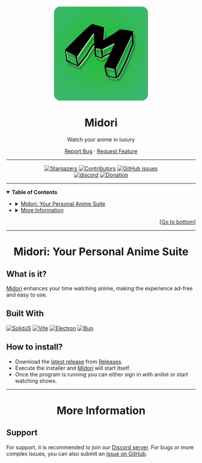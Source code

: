 <a name="readme-top"></a>

<!-- PROJECT SHIELDS -->
<!--
*** I'm using markdown "reference style" links for readability.
*** Reference links are enclosed in brackets [ ] instead of parentheses ( ).
*** See the bottom of this document for the declaration of the reference variables
*** for contributors-url, forks-url, etc. This is an optional, concise syntax you may use.
*** https://www.markdownguide.org/basic-syntax/#reference-style-links
-->

<!--
----------------------------------------
    Midori
----------------------------------------
-->
<div align="center">
  <a href="https://github.com/Goofy9506/Midori">
    <img src="resources/icon.png" alt="Logo" width="250" height="250">
  </a>
  <h1><b>Midori</b></h1>
  <p>
    Watch your anime in luxury
  </p>
  <p>
    <a
      href="https://github.com/Goofy9506/Midori/issues/new?assignees=Goofy9506&labels=bug&template=-bug--bug-report.md&title=%5BBUG%5D+%3A+">Report
      Bug</a>
    ·
    <a
      href="https://github.com/Goofy9506/Midori/issues/new?assignees=Goofy9506&labels=enhancement&template=-feat---feature-request.md&title=%5BFEAT.%5D+%3A+">Request
      Feature</a>
  </p>
  <hr>
</div>

<!--
----------------------------------------
    Badges
----------------------------------------
-->
<div align="center">
  <a href="https://github.com/Goofy9506/Midori/stargazers"><img
      src="https://img.shields.io/github/stars/Goofy9506/Midori?style=for-the-badge" alt="Stargazers" /></a>
  <a href="https://github.com/Goofy9506/Midori/graphs/contributors"><img
      src="https://img.shields.io/github/contributors/Goofy9506/Midori?style=for-the-badge" alt="Contributors" /></a>
  <a href="https://github.com/Goofy9506/Midori/issues"><img alt="GitHub issues"
      src="https://img.shields.io/github/issues/Goofy9506/Midori?style=for-the-badge"></a>
  <br>
  <a href="https://discord.gg/HzMHUMCCSf"><img
      src="https://img.shields.io/badge/-DISCORD-5865f2?style=for-the-badge&logo=discord&logoColor=ffffff"
      alt="discord" /></a>
  <a href="https://www.patreon.com/bsmanager"><img
      src="https://img.shields.io/badge/-🤍%20Support%20BSM-EC4546?style=for-the-badge" alt="Donation" /></a>
</div>

<!--
----------------------------------------
    Table of Contents
----------------------------------------
-->
<div>
  <hr>
  <details open>
    <summary><b>Table of Contents</b></summary>
    <ul>
      <li>
        <details>
          <summary><a href="#bsmanager-your-beat-saber-assistant">Midori: Your Personal Anime Suite</a></summary>
          <ul>
            <li><a href="#what-is-it">What is it?</a></li>
            <li><a href="#built-with">Built with</a></li>
            <li><a href="#how-to-install">How to install</a></li>
          </ul>
        </details>
      </li>
      <li>
        <details>
          <summary><a href="#more-information">More Information</a></summary>
          <ul>
            <li><a href="#support">Support</a></li>
            <li><a href="#credits">Credits</a></li>
            <li><a href="#Contributing">Contributing</a></li>
          </ul>
        </details>
      </li>
    </ul>
  </details>
  <div align="right">
    [<a href="#readme-bot">Go to bottom</a>]
  </div>
</div>


<!--
----------------------------------------
    Midori: Your Personal Anime Suite
----------------------------------------
-->
<div align="center">
  <hr>
  <h1><b>Midori: Your Personal Anime Suite</b></h1>
</div>


<!--
    WHAT IS IT?
----------------------------------------
-->
<div>
  <h2>What is it?</h2>
  <p><a href="https://github.com/Goofy9506/Midori">Midori</a> enhances your time watching anime, making the experience ad-free and easy to use.</p>
</div>


<!--
    BUILT WITH
----------------------------------------
-->

<div>
  <h2><b>Built With</b></h2>
  <a href="https://www.solidjs.com/"><img
      src="https://img.shields.io/badge/-SolidJS-blue?style=for-the-badge&logo=solid"
      alt="SolidJS"></a>
  <a href="https://vitejs.dev/"><img
      src="https://img.shields.io/badge/-Vite-yellow?style=for-the-badge&logo=vite"
      alt="Vite"></a>
  <a href="https://www.electronjs.org/"><img
      src="https://img.shields.io/badge/-Electron-black?style=for-the-badge&logo=electron" alt="Electron"></a>
  <a href="https://bun.sh/"><img
      src="https://img.shields.io/badge/-Bun-black?style=for-the-badge&logo=bun"
      alt="Bun"></a>
</div>


<!--------------------------------------
    HOW TO INSTALL
----------------------------------------
-->
<div>
  <h2><b>How to install?</b></h2>
  <ul>
    <li>Download the <a href="https://github.com/Goofy9506/Midori/releases/latest">latest release</a> from <a
        href="https://github.com/Goofy9506/Midori/releases">Releases</a>.</li>
    <li>Execute the installer and <a href="https://github.com/Goofy9506/Midori">Midori</a> will start itself.</li>
    <li>Once the program is running you can either sign in with anilist or start watching shows. </li>
  </ul>
</div>

<!--
----------------------------------------
    MORE INFORMATION
----------------------------------------
-->
<div align="center">
  <hr>
  <h1><b>More Information</b></h1>
</div>

<!--
    SUPPORT
----------------------------------------
-->
<div>
  <h2>Support</h2>
  <p>For support, it is recommended to join our <a href="https://discord.gg/HzMHUMCCSf">Discord
      server</a>. For bugs or more complex issues, you can also submit an <a href="https://github.com/Goofy9506/Midori/issues">issue on
      GitHub</a>.</p>
</div>
